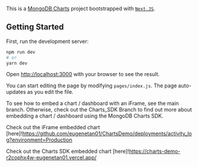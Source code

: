 This is a [MongoDB Charts](https://www.mongodb.com/docs/charts/) project bootstrapped with [`Next.JS`](https://github.com/vercel/next.js/tree/canary/packages/create-next-app).

## Getting Started

First, run the development server:

```bash
npm run dev
# or
yarn dev
```

Open [http://localhost:3000](http://localhost:3000) with your browser to see the result.

You can start editing the page by modifying `pages/index.js`. The page auto-updates as you edit the file.

To see how to embed a chart / dashboard with an iFrame, see the main branch. Otherwise, check out the Charts_SDK Branch to find out more about embedding a chart / dashboard using the MongoDB Charts SDK.

Check out the iFrame embedded chart  [here]!https://github.com/eugenetan01/ChartsDemo/deployments/activity_log?environment=Production

Check out the Charts SDK embedded chart [here]!https://charts-demo-r2cophx4w-eugenetan01.vercel.app/
